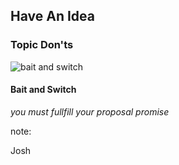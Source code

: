 ## Have An Idea

### Topic Don'ts

![bait and switch](images/hamburger.jpg)

#### Bait and Switch

_you must fullfill your proposal promise_

note:

Josh


